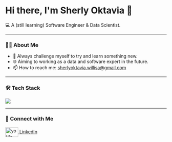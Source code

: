 # Hi there, I'm Sherly Oktavia  👋

<!-- <p align="center">
  <img src="https://media.giphy.com/media/v1.Y2lkPTc5MGI3NjExZG16NmV5c3g4cGc1b2c4eDJja3c1Znc1bXNhc3F6b2ZmeWJ3aWd0dyZlcD12MV9pbnRlcm5hbF9naWZfYnlfaWQmY3Q9Zw/2IudUHdI0lDiKsZEeb/giphy.gif" width="300" />
</p> -->

 💻 A (still learning) Software Engineer & Data Scientist. 

---

### 👩‍💻 About Me
* 🔧 Always challenge myself to try and learn something new.
* 🌐 Aiming to working as a data and software expert in the future.
* 📫 How to reach me: sherlyoktavia.willisa@gmail.com

---

### 🛠️ Tech Stack

<p align="left">
  <a href="https://skillicons.dev">
    <img src="https://skillicons.dev/icons?i=html,css,react,r,python,c,flutter" />
  </a>
</p>

---

### 🤝 Connect with Me

<p align="left">
    <a href="https://www.linkedin.com/in/sherlyoktaviawillisa/" target=""><img align="center" src="https://raw.githubusercontent.com/rahuldkjain/github-profile-readme-generator/master/src/images/icons/Social/linked-in-alt.svg" alt="your-linkedin-profile" height="30" width="40" /> LinkedIn
</p>
